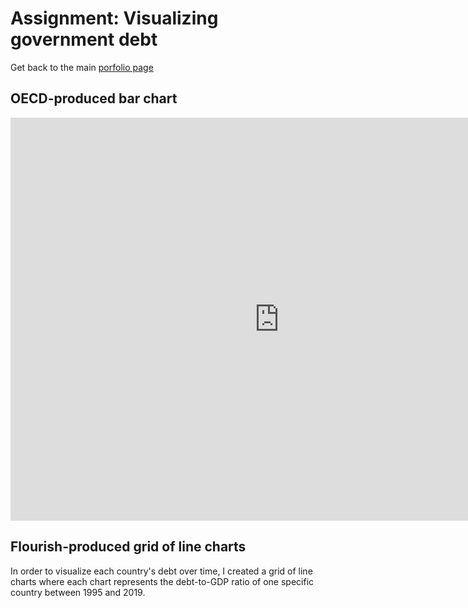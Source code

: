 # Assignment: Visualizing government debt

Get back to the main [porfolio page](https://lzak88.github.io/zakalik-portfolio/)

## OECD-produced bar chart
<iframe src="https://data.oecd.org/chart/6Bei" width="860" height="645" style="border: 0" mozallowfullscreen="true" webkitallowfullscreen="true" allowfullscreen="true"><a href="https://data.oecd.org/chart/6Bei" target="_blank">OECD Chart: General government debt, Total, % of GDP, Annual, 2019</a></iframe>

## Flourish-produced grid of line charts
In order to visualize each country's debt over time, I created a grid of line charts where each chart represents the debt-to-GDP ratio of one specific country between 1995 and 2019.

<div class="flourish-embed flourish-chart" data-src="visualisation/8556027"><script src="https://public.flourish.studio/resources/embed.js"></script></div>
